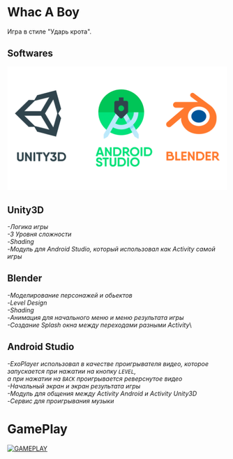 Whac A Boy
==========

Игра в стиле "Ударь крота". 

Softwares
---------

![](footage/softwares_image.png)

Unity3D
-------------
*-Логика игры*\
*-3 Уровня сложности*\
*-Shading*\
*-Модуль для Android Studio, который использовал как Activity самой игры*
  
Blender
-----------

*-Моделирование персонажей и обьектов*\
*-Level Design*\
*-Shading*\
*-Анимация для начального меню и меню результата игры*\
*-Создание Splash окна между переходами разными Activity*\

Android Studio
-----------

*-ExoPlayer использовал в качестве проигрывателя видео, которое запускается при нажатии на кнопку ```LEVEL```,\
а при нажатии на ```BACK``` проигрывается реверснутое видео*\
*-Начальный экран и экран результата игры*\
*-Модуль для общения между Activity Android и Activity Unity3D*\
*-Сервис для проигрывания музыки*

GamePlay
===========
<a href="https://youtu.be/lf6Qf8Lmblc" target="_blank"><img src="http://img.youtube.com/vi/lf6Qf8Lmblc/0.jpg" 
alt="GAMEPLAY" width="600"/></a>


